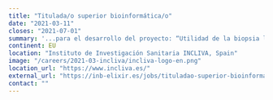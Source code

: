 ```yaml
---
title: "Titulada/o superior bioinformática/o"
date: "2021-03-11"
closes: "2021-07-01"
summary: '...para el desarrollo del proyecto: “Utilidad de la biopsia líquida y organoides en el manejo y tratamiento de adenocarcinoma de páncreas: hacia una Medicina de Precisión"...'
continent: EU
location: "Instituto de Investigación Sanitaria INCLIVA, Spain"
image: "/careers/2021-03-incliva/incliva-logo-en.png"
location_url: "https://www.incliva.es/"
external_url: "https://inb-elixir.es/jobs/tituladao-superior-bioinformaticao"
contact: ""
---
```


